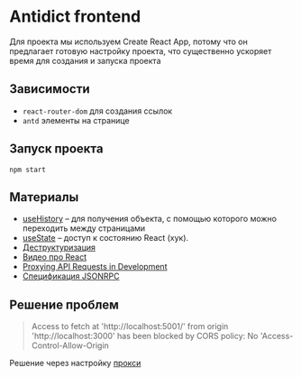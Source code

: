 # Antidict frontend

Для проекта мы используем Create React App, потому что он предлагает
готовую настройку проекта, что существенно ускоряет время для создания
и запуска проекта

## Зависимости

* `react-router-dom` для создания ссылок
* `antd` элементы на странице

## Запуск проекта

```shell script
npm start
```

## Материалы

* [useHistory](https://reactrouter.com/web/api/Hooks/usehistory) – для 
получения объекта, с помощью которого можно переходить между страницами
* [useState](https://ru.reactjs.org/docs/hooks-state.html) – доступ к состоянию React (хук).
* [Деструктуризация](https://learn.javascript.ru/destructuring)
* [Видео про React](https://learn.javascript.ru/screencast/react)
* [Proxying API Requests in Development](https://create-react-app.dev/docs/proxying-api-requests-in-development/#configuring-the-proxy-manually)
* [Спецификация JSONRPC](https://www.jsonrpc.org/specification)

## Решение проблем
> Access to fetch at 'http://localhost:5001/' from origin 'http://localhost:3000' has been blocked by CORS policy: No 'Access-Control-Allow-Origin

Решение через настройку [прокси](https://create-react-app.dev/docs/proxying-api-requests-in-development/#configuring-the-proxy-manually)